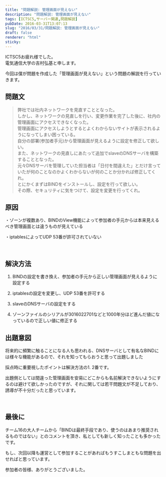 ```yaml
---
title: "問題解説: 管理画面が見えない"
description: "問題解説: 管理画面が見えない"
tags: [ICTSC5,サーバー関連,問題解説]
pubDate: 2016-03-31T13:07:13
slug: "2016/03/31/問題解説: 管理画面が見えない"
draft: false
renderer: "html"
sticky: 
---
```


<p>ICTSC5お疲れ様でした。<br />
電気通信大学の吉村弘基と申します。</p>
<p>今回は僕が問題を作成した「管理画面が見えない」という問題の解説を行っていきます。</p>
<h2>問題文</h2>
<blockquote><p>弊社では社内ネットワークを見直すこととなった。<br />
しかし、ネットワークの見直しを行い、変更作業を完了した後に、社内の管理画面にアクセスできなくなった。<br />
管理画面にアクセスしようとするとよくわからないサイトが表示されるようになってしまい困っている。<br />
自分の部署(参加者手元)から管理画面が見えるように設定を修正して欲しい。<br />
また、ネットワークの見直しにあたって追加でslaveのDNSサーバを構築することとなった。<br />
元々DNSサーバを管理していた担当者は「日付を間違えた」とだけ言っていたが何のことなのかよくわからないが何のことか分かれば修正してくれ。<br />
とにかくまずはBINDをインストールし、設定を行って欲しい。<br />
その際、セキュリティに気をつけて、設定を変更を行ってくれ。</p></blockquote>
<h2>原因</h2>
<p>・ゾーンが複数あり、BINDのView機能によって参加者の手元からは本来見えるべき管理画面とは違うものが見えている</p>
<p>・iptablesによってUDP 53番が許可されていない</p>
<p>&nbsp;</p>
<h2>解決方法</h2>
<ol>
<li>BINDの設定を書き換え、参加者の手元から正しい管理画面が見えるように設定する</p>
</li>
<li>
<p>iptablesの設定を変更し、UDP 53番を許可する</p>
</li>
<li>
<p>slaveのDNSサーバの設定をする</p>
</li>
<li>
<p>ゾーンファイルのシリアルが3016022701などと1000年分ほど進んだ値になっているので正しい値に修正する</p>
</li>
</ol>
<h2>出題意図</h2>
<p>将来的に頻繁に触ることになる人も思われる、DNSサーバとして有名なBINDには様々な機能があるので、それを知ってもらおうと思って出題しました</p>
<p>採点時に重要視したポイントは解決方法の1. 2番です。</p>
<p>出題側としては間違った管理画面を安易にどこからも名前解決できないようにするのは避けて欲しかったのですが、それに関しては若干問題文が不足しており、誘導が不十分だったと思っています。</p>
<p>&nbsp;</p>
<h2>最後に</h2>
<p>チーム16の大人チームから「BINDは最終手段であり、使うのはあまり推奨されるものではない」とのコメントを頂き、私としても新しく知ったことも多かったです。</p>
<p>もし、次回以降も運営として参加することがあればもうすこしまともな問題を出せればと思っています。</p>
<p>参加者の皆様、ありがとうございました。</p>
